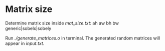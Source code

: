 # Matrix size #
Determine matrix size inside *mat_size.txt*:
ah aw bh bw
generic|sobelx|sobely

Run *./generate_matrices.o* in terminal. The generated random matrices will appear in *input.txt*.
